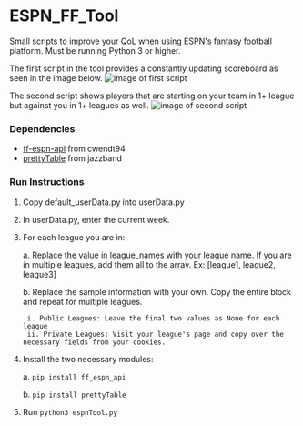 # ESPN_FF_Tool
 Small scripts to improve your QoL when using ESPN's fantasy football platform. Must be running Python 3 or higher.

The first script in the tool provides a constantly updating scoreboard as seen in the image below.
![image of first script](https://i.imgur.com/5vDJKdB.png)

The second script shows players that are starting on your team in 1+ league but against you in 1+ leagues as well.
![image of second script](https://i.imgur.com/zV0Enpo.png)

### Dependencies
- [ff-espn-api](https://github.com/cwendt94/ff-espn-api) from cwendt94
- [prettyTable](https://github.com/jazzband/prettytable) from jazzband

### Run Instructions
1. Copy default_userData.py into userData.py
2. In userData.py, enter the current week.
3. For each league you are in:

    a. Replace the value in league_names with your league name. If you are in multiple leagues, add them all to the array. Ex: [league1, league2, league3]

    b. Replace the sample information with your own. Copy the entire block and repeat for multiple leagues.

        i. Public Leagues: Leave the final two values as None for each league
        ii. Private Leagues: Visit your league's page and copy over the necessary fields from your cookies.  
4. Install the two necessary modules:

    a. `pip install ff_espn_api`

    b. `pip install prettyTable`
5. Run `python3 espnTool.py`
